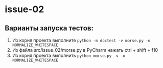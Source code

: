 # issue-02

## Варианты запуска тестов:
1. Из корня проекта выполните `python -m doctest -v morse.py -o NORMALIZE_WHITESPACE`
2. Из файла src/issue_02/morse.py в PyCharm нажать ctrl + shift + f10
3. Из корня проекта выполнить `python morse.py -v -o NORMALIZE_WHITESPACE`